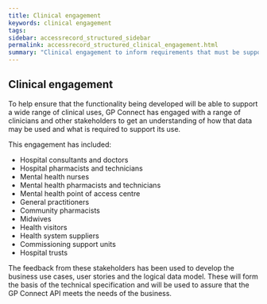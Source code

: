 ```yaml
---
title: Clinical engagement
keywords: clinical engagement
tags: 
sidebar: accessrecord_structured_sidebar
permalink: accessrecord_structured_clinical_engagement.html
summary: "Clinical engagement to inform requirements that must be supported by the solution"
---
```

## Clinical engagement ##

To help ensure that the functionality being developed will be able to support a wide range of clinical uses, GP Connect has engaged with a range of clinicians and other stakeholders to get an understanding of how that data may be used and what is required to support its use.

This engagement has included:

 - Hospital consultants and doctors
 - Hospital pharmacists and technicians
 - Mental health nurses
 - Mental health pharmacists and technicians
 - Mental health point of access centre
 - General practitioners
 - Community pharmacists
 - Midwives
 - Health visitors
 - Health system suppliers
 - Commissioning support units
 - Hospital trusts

The feedback from these stakeholders has been used to develop the business use cases, user stories and the logical data model. These will form the basis of the technical specification and will be used to assure that the GP Connect API meets the needs of the business.


